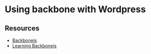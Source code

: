 # Using backbone with Wordpress
## Resources
* [Backbonejs](http://backbonejs.org)
* [Learning Backbonejs](http://codebeerstartups.com/2012/12/9-collection-views-in-backbone-js-learning-backbone-js/)
